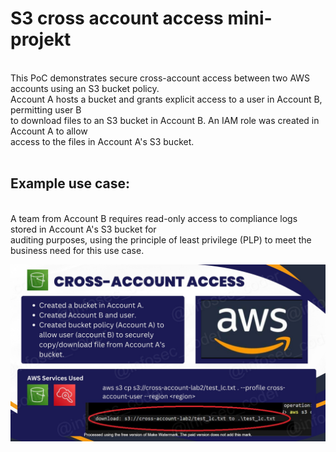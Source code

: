 <h1>S3 cross account access mini-projekt</h1>
<br> This PoC demonstrates secure cross-account access between two AWS accounts using an S3 bucket policy. 
<br> Account A hosts a bucket and grants explicit access to a user in Account B, permitting user B
<br>to download files to an S3 bucket in Account B. An IAM role was created in Account A to allow
<br>access to the files in Account A's S3 bucket. 
<br>
<br><h2>Example use case:</h2>
<br>A team from Account B requires read-only access to compliance logs stored in Account A's S3 bucket for 
<br>auditing purposes, using the principle of least privilege (PLP) to meet the business need for this use case.
<br>

![Alt Text](S3_cross_account_access_lc_WATERMARKED_lc.jpg)
